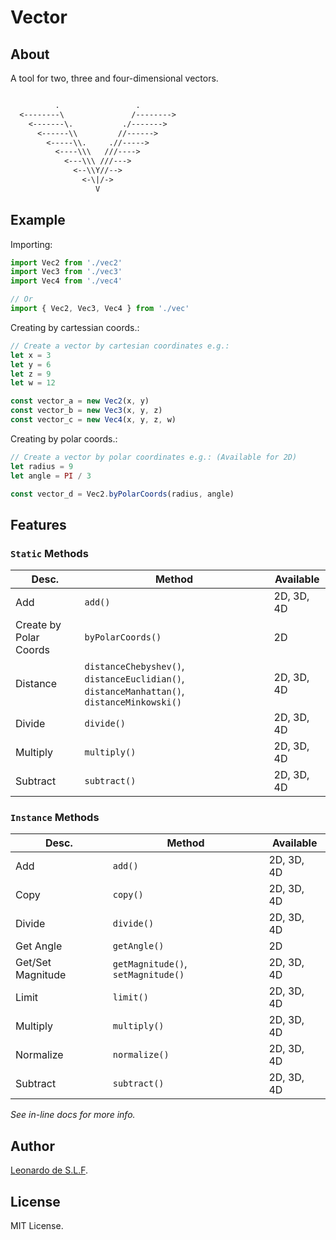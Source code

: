 # Vector

<!--[![GitHub code size in bytes](https://img.shields.io/github/languages/code-size/Wikarot/Vector.js.svg)](https://github.com/Wikarot/Vector.js)-->
<!--[![Inline docs](http://inch-ci.org/github/Wikarot/Vector.js.svg?branch=master&style=shields)](http://inch-ci.org/github/Wikarot/Vector.js)-->
<!--[![GitHub issues](https://img.shields.io/github/issues/Wikarot/Vector.js.svg)](https://github.com/Wikarot/Vector.js/issues)-->
<!--[![GitHub license](https://img.shields.io/github/license/Wikarot/Vector.js.svg)](https://github.com/Wikarot/Vector.js/blob/master/LICENSE)-->

## About

A tool for two, three and four-dimensional vectors.

```txt

          .                 .
  <--------\               /-------->
    <-------\.           ./------->
      <------\\         //------>
        <-----\\.     .//----->
          <----\\\   ///---->
            <---\\\ ///--->
              <--\\Y//-->
                <-\|/->
                   V

```

## Example

Importing:

```JavaScript
import Vec2 from './vec2'
import Vec3 from './vec3'
import Vec4 from './vec4'

// Or
import { Vec2, Vec3, Vec4 } from './vec'
```

Creating by cartessian coords.:

```JavaScript
// Create a vector by cartesian coordinates e.g.:
let x = 3
let y = 6
let z = 9
let w = 12

const vector_a = new Vec2(x, y)
const vector_b = new Vec3(x, y, z)
const vector_c = new Vec4(x, y, z, w)
```

Creating by polar coords.:

```JavaScript
// Create a vector by polar coordinates e.g.: (Available for 2D)
let radius = 9
let angle = PI / 3

const vector_d = Vec2.byPolarCoords(radius, angle)
```

## Features

### `Static` Methods

| Desc. | Method | Available |
| --- | --- | --- |
| Add | `add()` | 2D, 3D, 4D |
| Create by Polar Coords | `byPolarCoords()` | 2D |
| Distance | `distanceChebyshev()`, `distanceEuclidian()`,  `distanceManhattan()`, `distanceMinkowski()` | 2D, 3D, 4D |
| Divide | `divide()` | 2D, 3D, 4D |
| Multiply | `multiply()` | 2D, 3D, 4D |
| Subtract | `subtract()` | 2D, 3D, 4D |

### `Instance` Methods

| Desc. | Method | Available |
| --- | --- | --- |
| Add | `add()` | 2D, 3D, 4D |
| Copy | `copy()` | 2D, 3D, 4D |
| Divide | `divide()` | 2D, 3D, 4D |
| Get Angle | `getAngle()` | 2D |
| Get/Set Magnitude | `getMagnitude()`, `setMagnitude()` | 2D, 3D, 4D |
| Limit | `limit()` | 2D, 3D, 4D |
| Multiply | `multiply()` | 2D, 3D, 4D |
| Normalize | `normalize()` | 2D, 3D, 4D |
| Subtract | `subtract()` | 2D, 3D, 4D |

*See in-line docs for more info.*

## Author

[Leonardo de S.L.F](https://github.com/Wikarot).

## License

MIT License.
